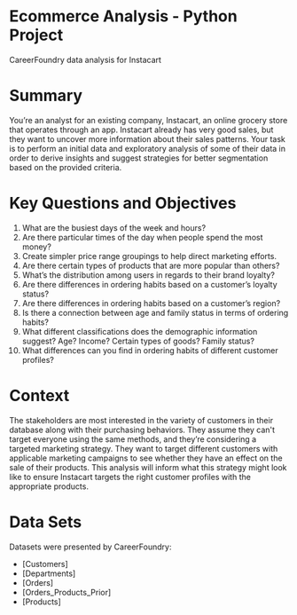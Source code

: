 # Ecommerce Analysis - Python Project
CareerFoundry data analysis for Instacart

# Summary
You’re an analyst for an existing company, Instacart, an online grocery store that operates through an app. 
Instacart already has very good sales, but they want to uncover more information about their sales patterns. 
Your task is to perform an initial data and exploratory analysis of some of their data in order to derive insights and suggest strategies for better segmentation based on the provided criteria.

# Key Questions and Objectives
1) What are the busiest days of the week and hours? 
2) Are there particular times of the day when people spend the most money?
3) Create simpler price range groupings to help direct marketing efforts.
4) Are there certain types of products that are more popular than others?
5) What’s the distribution among users in regards to their brand loyalty?
6) Are there differences in ordering habits based on a customer’s loyalty status?
7) Are there differences in ordering habits based on a customer’s region?
8) Is there a connection between age and family status in terms of ordering habits?
9) What different classifications does the demographic information suggest? Age? Income? Certain types of goods? Family status?
10) What differences can you find in ordering habits of different customer profiles?

# Context
The stakeholders are most interested in the variety of customers in their database along with their purchasing behaviors. 
They assume they can't target everyone using the same methods, and they’re considering a targeted marketing strategy. 
They want to target different customers with applicable marketing campaigns to see whether they have an effect on the sale of their products. 
This analysis will inform what this strategy might look like to ensure Instacart targets the right customer profiles with the appropriate products. 

# Data Sets
Datasets were presented by CareerFoundry:
- [Customers] 
- [Departments] 
- [Orders] 
- [Orders_Products_Prior] 
- [Products] 
